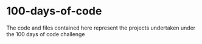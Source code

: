 # 100-days-of-code
The code and files contained here represent the projects undertaken under the 100 days of code challenge

